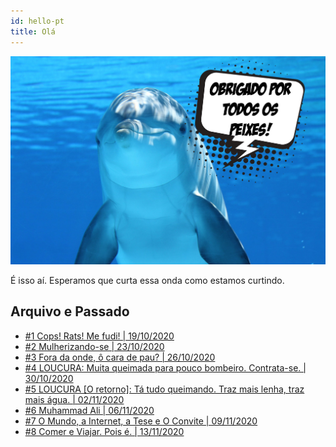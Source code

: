 ```yaml
---
id: hello-pt
title: Olá
---
```


![img](../../static/img/dolphin-pt.jpg)

É isso aí. Esperamos que curta essa onda como estamos curtindo.

## Arquivo e Passado

* [#1 Cops! Rats! Me fudi! | 19/10/2020](1-cops-pt)
* [#2 Mulherizando-se | 23/10/2020](2-mulherizando-pt)
* [#3 Fora da onde, ô cara de pau? | 26/10/2020](3-fora-onde-pt)
* [#4 LOUCURA: Muita queimada para pouco bombeiro. Contrata-se. | 30/10/2020](4-loucura-pt)
* [#5 LOUCURA [O retorno]: Tá tudo queimando. Traz mais lenha, traz mais água. | 02/11/2020](5-loucura-retorno-pt)
* [#6 Muhammad Ali | 06/11/2020](6-ali-pt)
* [#7 O Mundo, a Internet, a Tese e O Convite | 09/11/2020](7-convite-pt)
* [#8 Comer e Viajar. Pois é. | 13/11/2020](8-comer-viajar-pt)